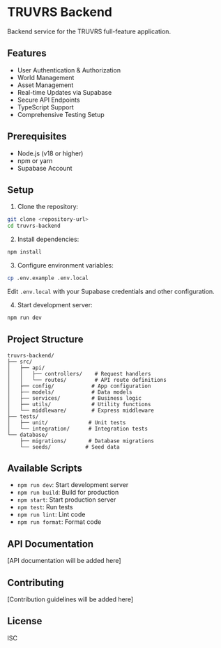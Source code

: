 # TRUVRS Backend

Backend service for the TRUVRS full-feature application.

## Features

- User Authentication & Authorization
- World Management
- Asset Management
- Real-time Updates via Supabase
- Secure API Endpoints
- TypeScript Support
- Comprehensive Testing Setup

## Prerequisites

- Node.js (v18 or higher)
- npm or yarn
- Supabase Account

## Setup

1. Clone the repository:
```bash
git clone <repository-url>
cd truvrs-backend
```

2. Install dependencies:
```bash
npm install
```

3. Configure environment variables:
```bash
cp .env.example .env.local
```
Edit `.env.local` with your Supabase credentials and other configuration.

4. Start development server:
```bash
npm run dev
```

## Project Structure

```
truvrs-backend/
├── src/
│   ├── api/
│   │   ├── controllers/    # Request handlers
│   │   └── routes/         # API route definitions
│   ├── config/            # App configuration
│   ├── models/            # Data models
│   ├── services/          # Business logic
│   ├── utils/             # Utility functions
│   └── middleware/        # Express middleware
├── tests/
│   ├── unit/             # Unit tests
│   └── integration/      # Integration tests
└── database/
    ├── migrations/       # Database migrations
    └── seeds/           # Seed data
```

## Available Scripts

- `npm run dev`: Start development server
- `npm run build`: Build for production
- `npm start`: Start production server
- `npm test`: Run tests
- `npm run lint`: Lint code
- `npm run format`: Format code

## API Documentation

[API documentation will be added here]

## Contributing

[Contribution guidelines will be added here]

## License

ISC 